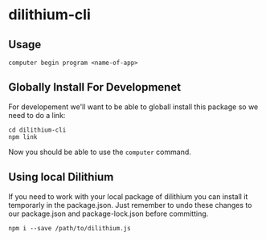 # dilithium-cli

## Usage

```
computer begin program <name-of-app>
```

## Globally Install For Developmenet

For developement we'll want to be able to globall install this package
so we need to do a link:

```
cd dilithium-cli
npm link
```

Now you should be able to use the `computer` command.

## Using local Dilithium

If you need to work with your local package of dilithium you can install
it temporarly in the package.json. Just remember to undo these changes
to our package.json and package-lock.json before committing.

```
npm i --save /path/to/dilithium.js
```

